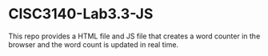 # CISC3140-Lab3.3-JS
This repo provides a HTML file and JS file that creates a word counter in the browser and the word count is updated in real time.
